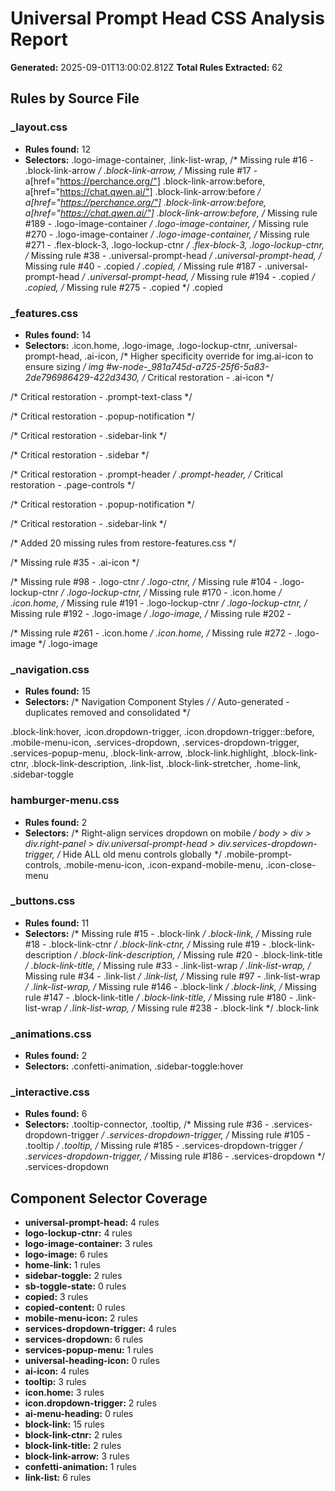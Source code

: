 # Universal Prompt Head CSS Analysis Report

**Generated:** 2025-09-01T13:00:02.812Z
**Total Rules Extracted:** 62

## Rules by Source File

### _layout.css
- **Rules found:** 12
- **Selectors:** .logo-image-container, .link-list-wrap, /* Missing rule #16 - .block-link-arrow */
.block-link-arrow, /* Missing rule #17 - a[href="https://perchance.org/"] .block-link-arrow:before, a[href="https://chat.qwen.ai/"] .block-link-arrow:before */
a[href="https://perchance.org/"] .block-link-arrow:before,
a[href="https://chat.qwen.ai/"] .block-link-arrow:before, /* Missing rule #189 - .logo-image-container */
.logo-image-container, /* Missing rule #270 - .logo-image-container */
.logo-image-container, /* Missing rule #271 - .flex-block-3, .logo-lockup-ctnr */
.flex-block-3,
.logo-lockup-ctnr, /* Missing rule #38 - .universal-prompt-head */
.universal-prompt-head, /* Missing rule #40 - .copied */
.copied, /* Missing rule #187 - .universal-prompt-head */
.universal-prompt-head, /* Missing rule #194 - .copied */
.copied, /* Missing rule #275 - .copied */
.copied

### _features.css
- **Rules found:** 14
- **Selectors:** .icon.home, .logo-image, .logo-lockup-ctnr, .universal-prompt-head, .ai-icon, /* Higher specificity override for img.ai-icon to ensure sizing */
img #w-node-_981a745d-a725-25f6-5a83-2de796986429-422d3430, /* Critical restoration - .ai-icon */

/* Critical restoration - .prompt-text-class */

/* Critical restoration - .popup-notification */

/* Critical restoration - .sidebar-link */

/* Critical restoration - .sidebar */

/* Critical restoration - .prompt-header */
.prompt-header, /* Critical restoration - .page-controls */

/* Critical restoration - .popup-notification */

/* Critical restoration - .sidebar-link */

/* Added 20 missing rules from restore-features.css */

/* Missing rule #35 - .ai-icon */

/* Missing rule #98 - .logo-ctnr */
.logo-ctnr, /* Missing rule #104 - .logo-lockup-ctnr */
.logo-lockup-ctnr, /* Missing rule #170 - .icon.home */
.icon.home, /* Missing rule #191 - .logo-lockup-ctnr */
.logo-lockup-ctnr, /* Missing rule #192 - .logo-image */
.logo-image, /* Missing rule #202 - 

/* Missing rule #261 - .icon.home */
.icon.home, /* Missing rule #272 - .logo-image */
.logo-image

### _navigation.css
- **Rules found:** 15
- **Selectors:** /* Navigation Component Styles */
/* Auto-generated - duplicates removed and consolidated */

.block-link:hover, .icon.dropdown-trigger, .icon.dropdown-trigger::before, .mobile-menu-icon, .services-dropdown, .services-dropdown-trigger, .services-popup-menu, .block-link-arrow, .block-link.highlight, .block-link-ctnr, .block-link-description, .link-list, .block-link-stretcher, .home-link, .sidebar-toggle

### hamburger-menu.css
- **Rules found:** 2
- **Selectors:** /* Right-align services dropdown on mobile */
  body > div > div.right-panel > div.universal-prompt-head > div.services-dropdown-trigger, /* Hide ALL old menu controls globally */
.mobile-prompt-controls,
.mobile-menu-icon,
.icon-expand-mobile-menu,
.icon-close-menu

### _buttons.css
- **Rules found:** 11
- **Selectors:** /* Missing rule #15 - .block-link */
.block-link, /* Missing rule #18 - .block-link-ctnr */
.block-link-ctnr, /* Missing rule #19 - .block-link-description */
.block-link-description, /* Missing rule #20 - .block-link-title */
.block-link-title, /* Missing rule #33 - .link-list-wrap */
.link-list-wrap, /* Missing rule #34 - .link-list */
.link-list, /* Missing rule #97 - .link-list-wrap */
.link-list-wrap, /* Missing rule #146 - .block-link */
.block-link, /* Missing rule #147 - .block-link-title */
.block-link-title, /* Missing rule #180 - .link-list-wrap */
.link-list-wrap, /* Missing rule #238 - .block-link */
.block-link

### _animations.css
- **Rules found:** 2
- **Selectors:** .confetti-animation, .sidebar-toggle:hover

### _interactive.css
- **Rules found:** 6
- **Selectors:** .tooltip-connector, .tooltip, /* Missing rule #36 - .services-dropdown-trigger */
.services-dropdown-trigger, /* Missing rule #105 - .tooltip */
.tooltip, /* Missing rule #185 - .services-dropdown-trigger */
.services-dropdown-trigger, /* Missing rule #186 - .services-dropdown */
.services-dropdown

## Component Selector Coverage

- **universal-prompt-head:** 4 rules
- **logo-lockup-ctnr:** 4 rules
- **logo-image-container:** 3 rules
- **logo-image:** 6 rules
- **home-link:** 1 rules
- **sidebar-toggle:** 2 rules
- **sb-toggle-state:** 0 rules
- **copied:** 3 rules
- **copied-content:** 0 rules
- **mobile-menu-icon:** 2 rules
- **services-dropdown-trigger:** 4 rules
- **services-dropdown:** 6 rules
- **services-popup-menu:** 1 rules
- **universal-heading-icon:** 0 rules
- **ai-icon:** 4 rules
- **tooltip:** 3 rules
- **icon.home:** 3 rules
- **icon.dropdown-trigger:** 2 rules
- **ai-menu-heading:** 0 rules
- **block-link:** 15 rules
- **block-link-ctnr:** 2 rules
- **block-link-title:** 2 rules
- **block-link-arrow:** 3 rules
- **confetti-animation:** 1 rules
- **link-list:** 6 rules
